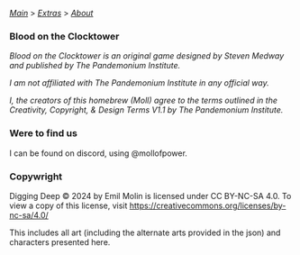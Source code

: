 [*Main*](https://github.com/PowerofMoll/Mining-Timing---A-fancreation-to-Blood-on-the-Clocktower/blob/main) > [*Extras*](https://github.com/PowerofMoll/Mining-Timing---A-fancreation-to-Blood-on-the-Clocktower/blob/main/Extras/README.md) > [*About*](https://github.com/PowerofMoll/Mining-Timing---A-fancreation-to-Blood-on-the-Clocktower/blob/main/Extras/About/README.md)

### Blood on the Clocktower
*Blood on the Clocktower is an original game designed by Steven Medway and published by The Pandemonium Institute.*

*I am not affiliated with The Pandemonium Institute in any official way.*

*I, the creators of this homebrew (Moll) agree to the terms outlined in the Creativity, Copyright, & Design Terms V1.1 by The Pandemonium Institute.*

### Were to find us
I can be found on discord, using @mollofpower. 

### Copywright
Digging Deep © 2024 by Emil Molin is licensed under CC BY-NC-SA 4.0. To view a copy of this license, visit https://creativecommons.org/licenses/by-nc-sa/4.0/

This includes all art (including the alternate arts provided in the json) and characters presented here.
